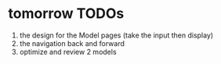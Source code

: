 # tomorrow TODOs
1. the design for the Model pages (take the input then display)
2. the navigation back and forward
3. optimize and review 2 models  


